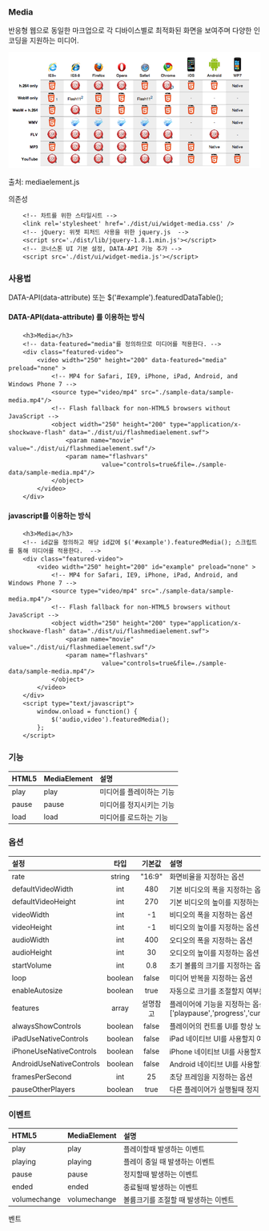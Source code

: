 <!--
layout: 'post'
section: 'Cornerstone Framework'
title: 'Media'
outline: '반응형 웹으로 동일한 마크업으로 각 디바이스별로 최적화된 화면을 보여주며 다양한 인코딩을 지원하는 미디어.'
date: '2012-11-16'
tagstr: 'widget'
order: '[4, 4, 3]'
thumbnail: '4.4.03.media.png'
-->

### Media
반응형 웹으로 동일한 마크업으로 각 디바이스별로 최적화된 화면을 보여주며 다양한 인코딩을 지원하는 미디어.

![<미디어 지원표>](<images/4.4.03.media-support.png>)

출처: mediaelement.js

의존성

```
	<!-- 차트를 위한 스타일시트 -->
    <link rel='stylesheet' href='./dist/ui/widget-media.css' />
	<!-- jQuery: 위젯 피처드 사용을 위한 jquery.js  -->
    <script src='./dist/lib/jquery-1.8.1.min.js'></script>
	<!-- 코너스톤 UI 기본 설정, DATA-API 기능 추가 -->
    <script src='./dist/ui/widget-media.js'></script>
```

### 사용법

DATA-API(data-attribute) 또는 $('#example').featuredDataTable();


#### DATA-API(data-attribute) 를 이용하는 방식

``` cm
    <h3>Media</h3>
    <!-- data-featured="media"를 정의하므로 미디어를 적용한다. -->
    <div class="featured-video">
        <video width="250" height="200" data-featured="media" preload="none" >
            <!-- MP4 for Safari, IE9, iPhone, iPad, Android, and Windows Phone 7 -->
            <source type="video/mp4" src="./sample-data/sample-media.mp4"/>
            <!-- Flash fallback for non-HTML5 browsers without JavaScript -->
            <object width="250" height="200" type="application/x-shockwave-flash" data="./dist/ui/flashmediaelement.swf">
                <param name="movie" value="./dist/ui/flashmediaelement.swf"/>
                <param name="flashvars"
                          value="controls=true&file=./sample-data/sample-media.mp4"/>
            </object>
        </video>
    </div>
```

#### javascript를 이용하는 방식

``` cm
    <h3>Media</h3>
    <!-- id값을 정의하고 해당 id값에 $('#example').featuredMedia(); 스크립트를 통해 미디어를 적용한다.  -->
    <div class="featured-video">
        <video width="250" height="200" id="example" preload="none" >
            <!-- MP4 for Safari, IE9, iPhone, iPad, Android, and Windows Phone 7 -->
            <source type="video/mp4" src="./sample-data/sample-media.mp4"/>
            <!-- Flash fallback for non-HTML5 browsers without JavaScript -->
            <object width="250" height="200" type="application/x-shockwave-flash" data="./dist/ui/flashmediaelement.swf">
                <param name="movie" value="./dist/ui/flashmediaelement.swf"/>
                <param name="flashvars"
                          value="controls=true&file=./sample-data/sample-media.mp4"/>
            </object>
        </video>
    </div>
    <script type="text/javascript">
        window.onload = function() {
            $('audio,video').featuredMedia();
        };
    </script>
```

### 기능

HTML5 | MediaElement | 설명
:-- | :-- |:--
play | play | 미디어를 플레이하는 기능
pause | pause | 미디어를 정지시키는 기능
load | load | 미디어를 로드하는 기능


### 옵션

설정 | 타입 | 기본값 | 설명
:-- | :-: | :-: | :--
rate | string | "16:9" | 화면비율을 지정하는 옵션
defaultVideoWidth | int | 480 | 기본 비디오의 폭을 지정하는 옵션
defaultVideoHeight | int | 270 | 기본 비디오의 높이를 지정하는 옵션
videoWidth | int | -1 | 비디오의 폭을 지정하는 옵션
videoHeight | int | -1 | 비디오의 높이를 지정하는 옵션
audioWidth | int | 400 | 오디오의 폭을 지정하는 옵션
audioHeight | int | 30 | 오디오의 높이를 지정하는 옵션
startVolume | int | 0.8 | 초기 볼륨의 크기를 지정하는 옵션
loop | boolean | false |  미디어 반복을 지정하는 옵션
enableAutosize | boolean | true | 자동으로 크기를 조절할지 여부를 지정하는 옵션
features | array | 설명참고 | 플레이어에 기능을 지정하는 옵션 (기본값 : ['playpause','progress','current','duration','tracks','volume','fullscreen'])
alwaysShowControls | boolean | false | 플레이어의 컨트롤 UI를 항상 노출할지를 지정하는 옵션
iPadUseNativeControls | boolean | false | iPad 네이티브 UI를 사용할지 여부를 지정하는 옵션
iPhoneUseNativeControls | boolean | false | iPhone 네이티브 UI를 사용할지 여부를 지정하는 옵션
AndroidUseNativeControls | boolean | false | Android 네이티브 UI를 사용할지 여부를 지정하는 옵션
framesPerSecond | int | 25 | 초당 프레임을 지정하는 옵션
pauseOtherPlayers | boolean | true | 다른 플레이어가 실행될때 정지 여부를 지정하는 옵션

### 이벤트 
HTML5 | MediaElement | 설명
:-- | :-- |:--
play | play | 플레이할때 발생하는 이벤트
playing | playing | 플레이 중일 때 발생하는 이벤트
pause | pause | 정지할때 발생하는 이벤트
ended | ended | 종료될때 발생하는 이벤트
volumechange | volumechange | 볼륨크기를 조절할 때 발생하는 이벤트

벤트

